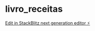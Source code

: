 # livro_receitas

[Edit in StackBlitz next generation editor ⚡️](https://stackblitz.com/~/github.com/Fijarug/livro_receitas)